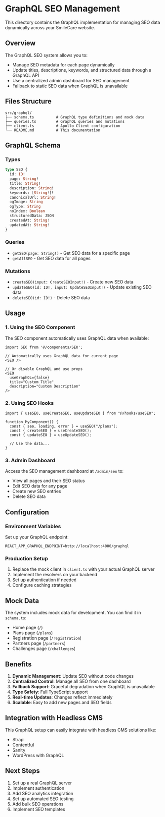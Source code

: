 # GraphQL SEO Management

This directory contains the GraphQL implementation for managing SEO data dynamically across your SmileCare website.

## Overview

The GraphQL SEO system allows you to:

- Manage SEO metadata for each page dynamically
- Update titles, descriptions, keywords, and structured data through a GraphQL API
- Use a centralized admin dashboard for SEO management
- Fallback to static SEO data when GraphQL is unavailable

## Files Structure

```
src/graphql/
├── schema.ts          # GraphQL type definitions and mock data
├── queries.ts         # GraphQL queries and mutations
├── client.ts          # Apollo Client configuration
└── README.md          # This documentation
```

## GraphQL Schema

### Types

```graphql
type SEO {
  id: ID!
  page: String!
  title: String!
  description: String!
  keywords: [String!]!
  canonicalUrl: String!
  ogImage: String
  ogType: String
  noIndex: Boolean
  structuredData: JSON
  createdAt: String!
  updatedAt: String!
}
```

### Queries

- `getSEO(page: String!)` - Get SEO data for a specific page
- `getAllSEO` - Get SEO data for all pages

### Mutations

- `createSEO(input: CreateSEOInput!)` - Create new SEO data
- `updateSEO(id: ID!, input: UpdateSEOInput!)` - Update existing SEO data
- `deleteSEO(id: ID!)` - Delete SEO data

## Usage

### 1. Using the SEO Component

The SEO component automatically uses GraphQL data when available:

```tsx
import SEO from '@/components/SEO';

// Automatically uses GraphQL data for current page
<SEO />

// Or disable GraphQL and use props
<SEO
  useGraphQL={false}
  title="Custom Title"
  description="Custom Description"
/>
```

### 2. Using SEO Hooks

```tsx
import { useSEO, useCreateSEO, useUpdateSEO } from "@/hooks/useSEO";

function MyComponent() {
  const { seo, loading, error } = useSEO("/plans");
  const { createSEO } = useCreateSEO();
  const { updateSEO } = useUpdateSEO();

  // Use the data...
}
```

### 3. Admin Dashboard

Access the SEO management dashboard at `/admin/seo` to:

- View all pages and their SEO status
- Edit SEO data for any page
- Create new SEO entries
- Delete SEO data

## Configuration

### Environment Variables

Set up your GraphQL endpoint:

```env
REACT_APP_GRAPHQL_ENDPOINT=http://localhost:4000/graphql
```

### Production Setup

1. Replace the mock client in `client.ts` with your actual GraphQL server
2. Implement the resolvers on your backend
3. Set up authentication if needed
4. Configure caching strategies

## Mock Data

The system includes mock data for development. You can find it in `schema.ts`:

- Home page (`/`)
- Plans page (`/plans`)
- Registration page (`/registration`)
- Partners page (`/partners`)
- Challenges page (`/challenges`)

## Benefits

1. **Dynamic Management**: Update SEO without code changes
2. **Centralized Control**: Manage all SEO from one dashboard
3. **Fallback Support**: Graceful degradation when GraphQL is unavailable
4. **Type Safety**: Full TypeScript support
5. **Real-time Updates**: Changes reflect immediately
6. **Scalable**: Easy to add new pages and SEO fields

## Integration with Headless CMS

This GraphQL setup can easily integrate with headless CMS solutions like:

- Strapi
- Contentful
- Sanity
- WordPress with GraphQL

## Next Steps

1. Set up a real GraphQL server
2. Implement authentication
3. Add SEO analytics integration
4. Set up automated SEO testing
5. Add bulk SEO operations
6. Implement SEO templates
